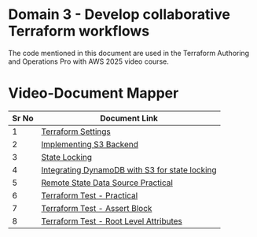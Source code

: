 # Domain 3 - Develop collaborative Terraform workflows

The code mentioned in this document are used in the Terraform Authoring and Operations Pro with AWS 2025 video course.


# Video-Document Mapper

| Sr No | Document Link |
| ------ | ------ |
| 1 | [Terraform Settings][PlDa] |
| 2 | [Implementing S3 Backend][PlDb] |
| 3 | [State Locking][PlDc] |
| 4 | [Integrating DynamoDB with S3 for state locking][PlDd] |
| 5 | [Remote State Data Source Practical][PlDe] |
| 6 | [Terraform Test - Practical][PlDf] |
| 7 | [Terraform Test - Assert Block][PlDg] |
| 8 | [Terraform Test - Root Level Attributes][PlDh] |




   [PlDa]: <./settings.md>
   [PlDb]: <./s3-backend.md>   
   [PlDc]: <./state-lock.md>
   [PlDd]: <./s3-dynamo.md>   
   [PlDe]: <./remote-state-datasource.md>   
   [PlDf]: <./tests.md>   
   [PlDg]: <./test-assertions.md>
   [PlDh]: <./test-attributes.md>
  